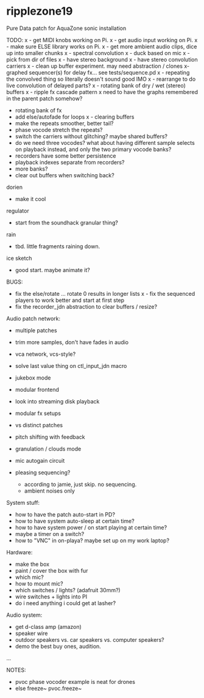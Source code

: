 # ripplezone19
Pure Data patch for AquaZone sonic installation

TODO:
x - get MIDI knobs working on Pi.
x - get audio input working on Pi.
x - make sure ELSE library works on Pi.
x - get more ambient audio clips, dice up into smaller chunks
x - spectral convolution
x - duck based on mic
x - pick from dir of files
x - have stereo background
x - have stereo convolution carriers
x - clean up buffer experiment. may need abstraction / clones
x- graphed sequencer(s) for delay fx...
	see tests/sequence.pd
x - repeating the convolved thing so literally doesn't sound good IMO
x	- rearrange to do live convolution of delayed parts?
x - rotating bank of dry / wet (stereo) buffers
x - ripple fx cascade pattern
x need to have the graphs remembered in the parent patch somehow?
- rotating bank of fx
- add else/autofade for loops
x - clearing buffers
- make the repeats smoother, better tail?
- phase vocode stretch the repeats?
- switch the carriers without glitching? maybe shared buffers?
- do we need three vocodes? what about having different sample selects on playback instead, and only the two primary vocode banks?
- recorders have some better persistence
- playback indexes separate from recorders?
- more banks?
- clear out buffers when switching back?

dorien
- make it cool

regulator
- start from the soundhack granular thing?

rain
- tbd. little fragments raining down.

ice sketch
- good start. maybe animate it?




BUGS:
- fix the else/rotate ... rotate 0 results in longer lists
x - fix the sequenced players to work better and start at first step
- fix the recorder_jdn abstraction to clear buffers / resize?

Audio patch network:

- multiple patches
- trim more samples, don't have fades in audio

- vca network, vcs-style?
- solve last value thing on ctl_input_jdn macro
- jukebox mode
- modular frontend
- look into streaming disk playback
- modular fx setups
- vs distinct patches
- pitch shifting with feedback
- granulation / clouds mode
- mic autogain circuit
- pleasing sequencing?
	- according to jamie, just skip. no sequencing.
	- ambient noises only

System stuff:
- how to have the patch auto-start in PD?
- how to have system auto-sleep at certain time?
- how to have system power / on start playing at certain time?
- maybe a timer on a switch?
- how to "VNC" in on-playa? maybe set up on my work laptop?

Hardware:
- make the box
- paint / cover the box with fur
- which mic?
- how to mount mic?
- which switches / lights? (adafruit 30mm?)
- wire switches + lights into PI
- do i need anything i could get at lasher?

Audio system:
- get d-class amp (amazon)
- speaker wire
- outdoor speakers vs. car speakers vs. computer speakers?
- demo the best buy ones, audition.

...

NOTES:
- pvoc phase vocoder example is neat for drones
- else
	freeze~
	pvoc.freeze~
